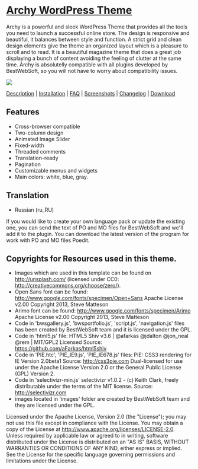 <a href="http://bestweblayout.com/products/archy/" target=_blank>Archy WordPress Theme</a>
===============
  
Archy is a powerful and sleek WordPress Theme that provides all the tools you need to launch a successful online store. The design is responsive and beautiful, it balances between style and function. A strict grid and clean design elements give the theme an organized layout which is a pleasure to scroll and to read. It is a beautiful magazine theme that does a great job displaying a bunch of content avoiding the feeling of clutter at the same time. Archy is absolutelly compatible with all plugins developed by BestWebSoft, so you will not have to worry about compatibility issues.

<img src="http://bestweblayout.com/wp-content/uploads/2014/09/archy-wp-banner-588x300.jpg" />

<a href="http://bestweblayout.com/products/archy/#description" target=_blank>Description</a> | 
<a href="http://bestweblayout.com/products/archy/#installation" target=_blank>Installation</a> | 
<a href="http://bestweblayout.com/products/archy/#faq" target=_blank>FAQ</a> | 
<a href="http://bestweblayout.com/products/archy/#screenshots" target=_blank>Screenshots</a> | 
<a href="http://bestweblayout.com/products/archy/#changelog" target=_blank>Changelog</a> | 
<a href="http://bestweblayout.com/products/archy/#download" target=_blank>Download</a>

Features
-----------------------------
* Cross-browser compatible
* Two-column design
* Animated Image Slider
* Fixed-width
* Threaded comments
* Translation-ready
* Pagination
* Customizable menus and widgets
* Main colors: white, blue, gray.


Translation
-----------------------------
* Russian (ru_RU)

If you would like to create your own language pack or update the existing one, you can send the text of PO and MO files for BestWebSoft and we'll add it to the plugin. You can download the latest version of the program for work with PO and MO files Poedit.


Copyrights for Resources used in this theme.
-----------------------------

* Images which are used in this template can be found on http://unsplash.com/ (licensed under CC0: http://creativecommons.org/choose/zero/).
* Open Sans font can be found: http://www.google.com/fonts/specimen/Open+Sans
Apache License v2.00 Copyright 2013, Steve Matteson
* Arimo font can be found: http://www.google.com/fonts/specimen/Arimo
Apache License v2.00 Copyright 2013, Steve Matteson
* Code in 'bwsgallery.js', 'bwsportfolio.js', 'script.js', 'navigation.js' files has been created by BestWebSoft team and it is licensed under the GPL.
* Code in 'html5.js' file: HTML5 Shiv v3.6 | @afarkas @jdalton @jon_neal @rem | MIT/GPL2 Licensed
Source: https://github.com/aFarkas/html5shiv
* Code in 'PIE.htc', 'PIE_IE9.js', 'PIE_IE678.js' files:
PIE: CSS3 rendering for IE Version 2.0beta1 Source: http://css3pie.com Dual-licensed for use under the Apache License Version 2.0 or the General Public License (GPL) Version 2.
* Code in 'selectivizr-min.js'
selectivizr v1.0.2 - (c) Keith Clark, freely distributable under the terms of the MIT license. Source: http://selectivizr.com
* images located in 'images' folder are created by BestWebSoft team and they are licensed under the GPL.

Licensed under the Apache License, Version 2.0 (the "License"); you may not use this file except in compliance with the License. You may obtain a copy of the License at http://www.apache.org/licenses/LICENSE-2.0. Unless required by applicable law or agreed to in writing, software distributed under the License is distributed on an "AS IS" BASIS, WITHOUT WARRANTIES OR CONDITIONS OF ANY KIND, either express or implied. See the License for the specific language governing permissions and limitations under the License.
